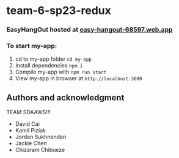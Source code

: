 # team-6-sp23-redux

### EasyHangOut hosted at [easy-hangout-68597.web.app](https://easy-hangout-68597.web.app/)

### To start my-app:

<ol>
  <li>cd to my-app folder <code>cd my-app</code></li>
  <li>Install dependencies <code>npm i</code></li>
  <li>Compile my-app with <code>npm run start</code></li>
  <li>View my-app in browser at <code>http://localhost:3000</code></li>
</ol>

## Authors and acknowledgment

TEAM SDAAWS!!!
- David Cai
- Kamil Piziak
- Jordan Sukhnandan
- Jackie Chen
- Chizaram Chibueze
